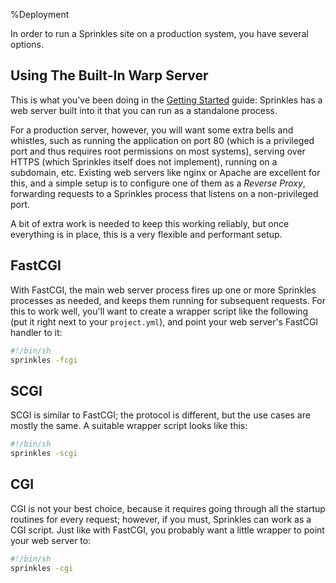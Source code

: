 %Deployment

In order to run a Sprinkles site on a production system, you have several
options.

## Using The Built-In Warp Server

This is what you've been doing in the [Getting Started](001-getting-started)
guide: Sprinkles has a web server built into it that you can run as a standalone
process.

For a production server, however, you will want some extra bells and whistles,
such as running the application on port 80 (which is a privileged port and thus
requires root permissions on most systems), serving over HTTPS (which Sprinkles
itself does not implement), running on a subdomain, etc. Existing web servers
like nginx or Apache are excellent for this, and a simple setup is to configure
one of them as a *Reverse Proxy*, forwarding requests to a Sprinkles process that
listens on a non-privileged port.

A bit of extra work is needed to keep this working reliably, but once
everything is in place, this is a very flexible and performant setup.

## FastCGI

With FastCGI, the main web server process fires up one or more Sprinkles
processes as needed, and keeps them running for subsequent requests. For this
to work well, you'll want to create a wrapper script like the following (put it
right next to your `project.yml`), and point your web server's FastCGI handler
to it:

```sh
#!/bin/sh
sprinkles -fcgi
```

## SCGI

SCGI is similar to FastCGI; the protocol is different, but the use cases are
mostly the same. A suitable wrapper script looks like this:

```sh
#!/bin/sh
sprinkles -scgi
```

## CGI

CGI is not your best choice, because it requires going through all the startup
routines for every request; however, if you must, Sprinkles can work as a CGI
script. Just like with FastCGI, you probably want a little wrapper to point
your web server to:

```sh
#!/bin/sh
sprinkles -cgi
```

